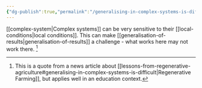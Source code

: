 ```yaml
---
{"dg-publish":true,"permalink":"/generalising-in-complex-systems-is-difficult/"}
---
```


[[complex-system\|Complex systems]] can be very sensitive to their [[local-conditions\|local conditions]]. This can make [[generalisation-of-results\|generalisation-of-results]] a challenge - what works here may not work there. [^1]

[^1]: This is a quote from a news article about [[lessons-from-regenerative-agriculture#generalising-in-complex-systems-is-difficult\|Regenerative Farming]], but applies well in an education context.
